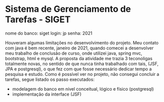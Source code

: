 # Sistema de Gerenciamento de Tarefas - SIGET

nome do banco: siget
login: jp
senha: 2021

Houveram algumas limitações no desenvolvimento do projeto. Meu contato com java é bem recente, janeiro de 2021,
quando comecei a desenvolver meu trabalho de conclusão de curso, onde utilizei java, spring mvc, bootstrap, html e mysql.
A proposta da atividade me trazia 3 teconoligas totalmente novas, no sentido de que nunca tinha trabalhado com tais, (JSF, JPA e postgresql),
o que fez com que fosse necessário dedicar tempo a pesquisa e estudo. Como é possível ver no projeto, não consegui concluir a tarefas,
segue listado os passo executados:

- modelagem do banco em nível conceitual, lógico e físico (postgresql)
- implementação da interface (JSF)

